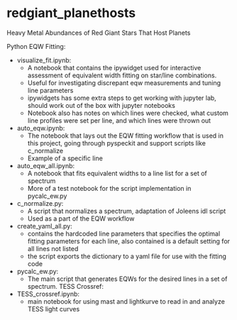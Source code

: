 # redgiant_planethosts
Heavy Metal Abundances of Red Giant Stars That Host Planets

Python EQW Fitting:
* visualize_fit.ipynb:
    * A notebook that contains the ipywidget used for interactive assessment of equivalent width fitting on star/line combinations.
    * Useful for investigating discrepant eqw measurements and tuning line parameters
    * ipywidgets has some extra steps to get working with jupyter lab, should work out of the box with jupyter notebooks
    * Notebook also has notes on which lines were checked, what custom line profiles were set per line, and which lines were thrown out
* auto_eqw.ipynb:
    * The notebook that lays out the EQW fitting workflow that is used in this project, going through pyspeckit and support scripts like c_normalize
    * Example of a specific line
* auto_eqw_all.ipynb:
    * A notebook that fits equivalent widths to a line list for a set of spectrum
    * More of a test notebook for the script implementation in pycalc_ew.py
* c_normalize.py: 
    * A script that normalizes a spectrum, adaptation of Joleens idl script
    * Used as a part of the EQW workflow
* create_yaml_all.py:
    * contains the hardcoded line parameters that specifies the optimal fitting parameters for each line, also contained is a default setting for all lines not listed
    * the script exports the dictionary to a yaml file for use with the fitting code
* pycalc_ew.py:
    * The main script that generates EQWs for the desired lines in a set of spectrum.
TESS Crossref:
* TESS_crossref.ipynb:
    * main notebook for using mast and lightkurve to read in and analyze TESS light curves
